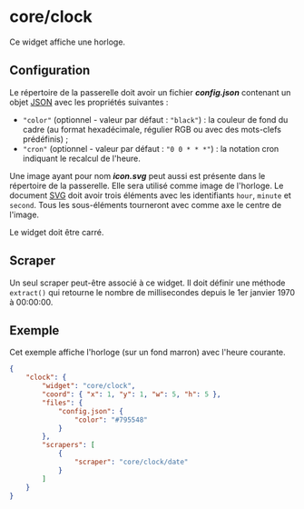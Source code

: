 # core/clock

Ce widget affiche une horloge.

## Configuration

Le répertoire de la passerelle doit avoir un fichier ***config.json***
contenant un objet
[JSON](http://www.json.org/json-fr.html "JavaScript Object Notation") avec les
propriétés suivantes :

- `"color"` (optionnel - valeur par défaut : `"black"`) : la couleur de fond du
  cadre (au format hexadécimale, régulier RGB ou avec des mots-clefs
  prédéfinis) ;
- `"cron"` (optionnel - valeur par défaut : `"0 0 * * *"`) : la notation cron
  indiquant le recalcul de l'heure.

Une image ayant pour nom ***icon.svg*** peut aussi est présente dans le
répertoire de la passerelle. Elle sera utilisé comme image de l'horloge. Le
document [SVG](//www.w3.org/Graphics/SVG/) doit avoir trois éléments avec les
identifiants `hour`, `minute` et `second`. Tous les sous-éléments tourneront
avec comme axe le centre de l'image.

Le widget doit être carré.

## Scraper

Un seul scraper peut-être associé à ce widget. Il doit définir une méthode
`extract()` qui retourne le nombre de millisecondes depuis le 1er janvier 1970
à 00:00:00.

## Exemple

Cet exemple affiche l'horloge (sur un fond marron) avec l'heure courante.

```JSON
{
    "clock": {
        "widget": "core/clock",
        "coord": { "x": 1, "y": 1, "w": 5, "h": 5 },
        "files": {
            "config.json": {
                "color": "#795548"
            }
        },
        "scrapers": [
            {
                "scraper": "core/clock/date"
            }
        ]
    }
}
```
